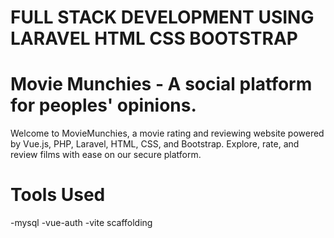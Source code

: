 # FULL STACK DEVELOPMENT USING LARAVEL HTML CSS BOOTSTRAP 


# Movie Munchies - A social platform for peoples' opinions.
Welcome to MovieMunchies, a movie rating and reviewing website powered by Vue.js, PHP, Laravel, HTML, CSS, and Bootstrap. Explore, rate, and review films with ease on our secure platform. 


# Tools Used
-mysql 
-vue-auth
-vite scaffolding



